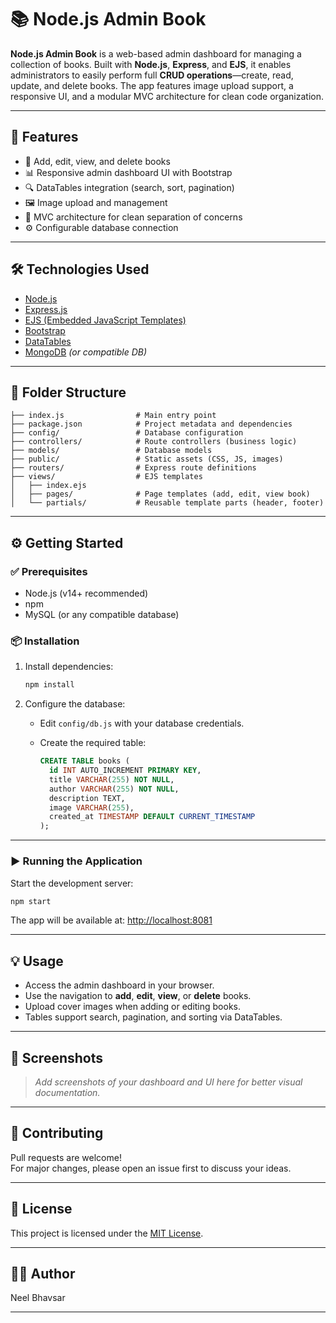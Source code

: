 # 📚 Node.js Admin Book

**Node.js Admin Book** is a web-based admin dashboard for managing a collection of books. Built with **Node.js**, **Express**, and **EJS**, it enables administrators to easily perform full **CRUD operations**—create, read, update, and delete books. The app features image upload support, a responsive UI, and a modular MVC architecture for clean code organization.

---

## 🚀 Features

- 📖 Add, edit, view, and delete books
- 📊 Responsive admin dashboard UI with Bootstrap
- 🔍 DataTables integration (search, sort, pagination)
- 🖼️ Image upload and management
- 📁 MVC architecture for clean separation of concerns
- ⚙️ Configurable database connection

---

## 🛠️ Technologies Used

- [Node.js](https://nodejs.org/)
- [Express.js](https://expressjs.com/)
- [EJS (Embedded JavaScript Templates)](https://ejs.co/)
- [Bootstrap](https://getbootstrap.com/)
- [DataTables](https://datatables.net/)
- [MongoDB](https://www.mongodb.com/) *(or compatible DB)*

---

## 📂 Folder Structure

```
├── index.js                # Main entry point
├── package.json            # Project metadata and dependencies
├── config/                 # Database configuration
├── controllers/            # Route controllers (business logic)
├── models/                 # Database models
├── public/                 # Static assets (CSS, JS, images)
├── routers/                # Express route definitions
├── views/                  # EJS templates
│   ├── index.ejs
│   ├── pages/              # Page templates (add, edit, view book)
│   └── partials/           # Reusable template parts (header, footer)
```

---

## ⚙️ Getting Started

### ✅ Prerequisites

- Node.js (v14+ recommended)
- npm
- MySQL (or any compatible database)

### 📦 Installation

1. Install dependencies:

    ```bash
    npm install
    ```

2. Configure the database:

    - Edit `config/db.js` with your database credentials.
    - Create the required table:

      ```sql
      CREATE TABLE books (
        id INT AUTO_INCREMENT PRIMARY KEY,
        title VARCHAR(255) NOT NULL,
        author VARCHAR(255) NOT NULL,
        description TEXT,
        image VARCHAR(255),
        created_at TIMESTAMP DEFAULT CURRENT_TIMESTAMP
      );
      ```

---

### ▶️ Running the Application

Start the development server:

```bash
npm start
```

The app will be available at: [http://localhost:8081](http://localhost:8081)

---

## 💡 Usage

- Access the admin dashboard in your browser.
- Use the navigation to **add**, **edit**, **view**, or **delete** books.
- Upload cover images when adding or editing books.
- Tables support search, pagination, and sorting via DataTables.

---

## 📸 Screenshots

> _Add screenshots of your dashboard and UI here for better visual documentation._

---

## 🤝 Contributing

Pull requests are welcome!  
For major changes, please open an issue first to discuss your ideas.

---

## 📄 License

This project is licensed under the [MIT License](LICENSE).

---

## 👨‍💻 Author

Neel Bhavsar

---